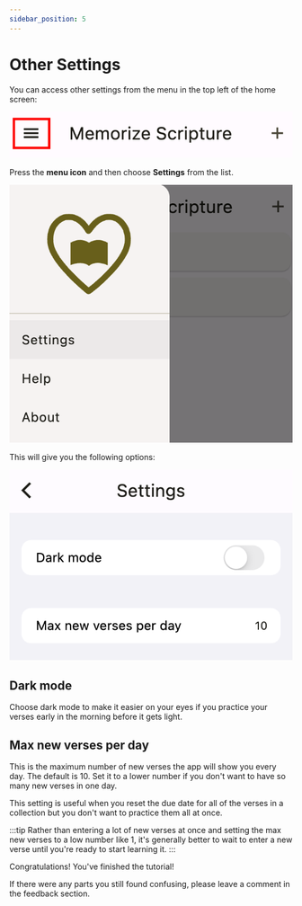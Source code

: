 ```yaml
---
sidebar_position: 5
---
```


# Other Settings

You can access other settings from the menu in the top left of the home screen:

<div class="bordered-image">

![home page menu](img/menu-1.png)
</div>

Press the **menu icon** and then choose **Settings** from the list.

<div class="bordered-image">

![settings in menu](img/menu-2.png)
</div>

This will give you the following options:

<div class="bordered-image">

![settings in menu](img/settings.png)
</div>

## Dark mode

Choose dark mode to make it easier on your eyes if you practice your verses early in the morning before it gets light.

## Max new verses per day

This is the maximum number of new verses the app will show you every day. The default is 10. Set it to a lower number if you don't want to have so many new verses in one day.

This setting is useful when you reset the due date for all of the verses in a collection but you don't want to practice them all at once.

:::tip
Rather than entering a lot of new verses at once and setting the max new verses to a low number like 1, it's generally better to wait to enter a new verse until you're ready to start learning it.
:::

Congratulations! You've finished the tutorial!

If there were any parts you still found confusing, please leave a comment in the feedback section.